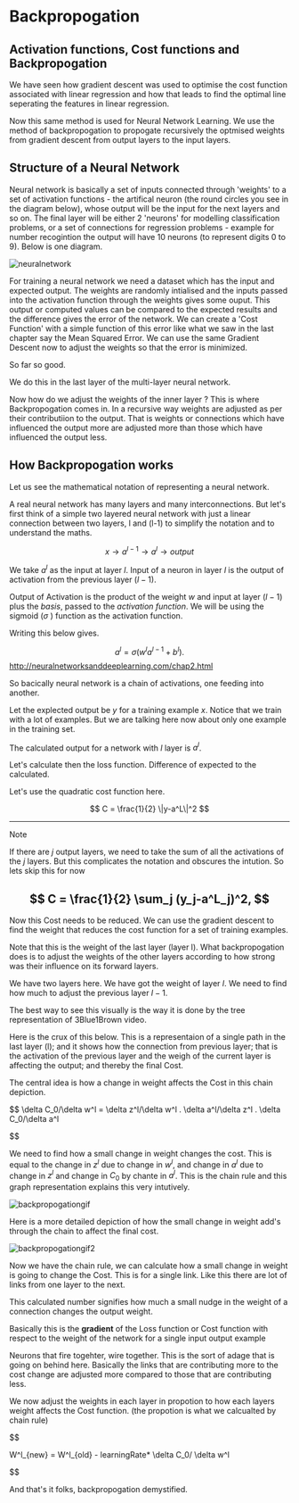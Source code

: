 
# Backpropogation

## Activation functions, Cost functions and Backpropogation

We have seen how gradient descent was used to optimise the cost function associated with linear regression and how that leads to find the optimal line seperating the features  in  linear regression.

Now this same method is used for Neural Network Learning. We use the method of backpropogation to propogate recursively the optmised weights from gradient descent from output layers to the input layers.

## Structure of a Neural Network

Neural network is basically a set of inputs connected through 'weights' to a set of activation functions - the artifical neuron (the round circles you see in the diagram below), whose output will be the input for the next layers and so on. The final layer will be either 2 'neurons' for modelling classification problems, or a set of connections for regression problems - example for number recogintion the output will have 10 neurons (to represent digits 0 to 9). Below is one diagram.

![neuralnetwork]

For training a neural network we need a dataset which has the input and expected output. The weights are randomly intialised and the inputs passed into the activation function through the weights gives some ouput. This output or computed values can be compared to the expected results and the difference gives the error of the network. We can create a 'Cost Function' with a simple function of this error like what we saw in the last chapter say the Mean Squared Error. We can use the same Gradient Descent now to adjust the weights so that the error is minimized. 

So far so good.

 We do this in the last layer of the multi-layer neural network. 
 
 Now how do we adjust the weights of the inner layer ? This is where Backpropogation comes in. In a recursive way weights are adjusted as per their contributiion to the output. That is weights or connections which have influenced the output more are adjusted more than those which have influenced the output less.

 ## How Backpropogation works

 Let us see the mathematical notation of representing  a neural network.

 A real neural network has many layers and many interconnections. But let's first think of a simple two layered neural network with just a linear connection between two layers, l and (l-1) to simplify the notation and to understand the maths.

$$
 x \rightarrow a^{l-1} \rightarrow  a^{l} \rightarrow  output
 $$

   We take  $a^{l}$  as the input at layer *l*. Input  of a neuron in layer *l*  is the output of activation from the previous layer $(l-1)$.

 Output of Activation is  the product of the weight *w* and input at layer $(l-1)$  plus the *basis*, passed to the *activation function*. We will be using the sigmoid ($\sigma$ ) function as the activation function.

Writing this below gives.

$$
  a^{l} = \sigma(w^l a^{l-1}+b^l).
$$
http://neuralnetworksanddeeplearning.com/chap2.html

So bacically neural network is a chain of activations, one feeding into another.

Let the explected output be $y$ for a training example $x$. Notice that we train with a lot of examples. But we are talking here now about only one example in the training set.

The calculated output for a network with $l$ layer is $a^l$.

Let's calculate then the loss function. Difference of expected to the calculated.

Let's use the quadratic cost function here. 


$$
 C = \frac{1}{2} \|y-a^L\|^2 
$$


---
Note 

If there are  $j$ output layers, we need to take the sum of all the activations of the $j$ layers. But this complicates the notation and obscures the intution. So lets skip this for now

$$
C = \frac{1}{2} \sum_j (y_j-a^L_j)^2,
$$
---

Now this Cost needs to be reduced. We can use the gradient descent to find the weight that reduces the cost function for a set of training examples.

Note that this is the weight of the last layer (layer l). What backpropogation does is to adjust the weights of the other layers according to how strong was their influence on its forward layers.

We have two layers here. We have got the weight of layer $l$. We need to find how much to adjust the previous layer $l-1$.

The best way to see this visually is the way it is done by the tree representation of 3Blue1Brown video.

Here is the crux of this below. This is a representaion of a single path in the last layer (l); and it shows how the connection from previous layer; that is the activation of the previous layer and the weigh of the current layer is affecting the output; and thereby the final Cost.

The central idea is how a change in weight affects the Cost in this chain depiction.

$$
\delta C_0/\delta w^l = \delta z^l/\delta w^l . \delta a^l/\delta z^l . \delta C_0/\delta a^l 

$$

We need to find how a small change in weight changes the cost. This is equal to the change in $z^l$ due to change in $w^l$, and change in $a^l$ due to change in $z^l$ and change in $C_0$ by chante in $a^l$. This is the chain rule and this graph representation explains this very intutively.


![backpropogationgif]

Here is a more detailed depiction of how the small change in weight add's through the chain to affect the final cost.

![backpropogationgif2]

Now we have the chain rule, we can calculate how a small change in weight is going to change the Cost. This is for a single link. Like this there are lot of links from one layer to the next. 

This calculated number signifies how much a small nudge in the weight of a connection changes the output weight.

Basically this is the **gradient** of the Loss function or Cost function with respect to the weight of the network for a single input output example


Neurons that fire togehter, wire together. This is the sort of adage that is going on behind here. Basically the links that are contributing more to the cost change are adjusted more compared to those that are contributing less.

We now adjust the weights in each layer in propotion to how each layers weight affects the Cost function. (the propotion is what we calcualted by chain rule)

$$

  W^l_{new} = W^l_{old} - learningRate* \delta C_0/ \delta w^l

$$

And that's it folks, backpropogation demystified.


 



[neuralnetwork]: https://i.imgur.com/gE3QKCf.png
[backpropogation]: https://i.imgur.com/1s89fsX.png
[backpropogationgif]: https://i.imgur.com/jQOLUG3.gif
[backpropogationgif2]: https://i.imgur.com/AgyuOr2.gif







